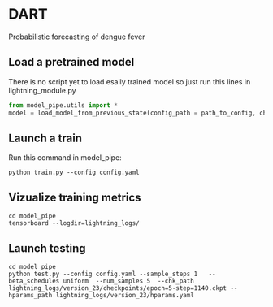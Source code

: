 # DART
Probabilistic forecasting of dengue fever

## Load a pretrained model

There is no script yet to load esaily trained model so just run this lines in lightning_module.py

```python
from model_pipe.utils import *
model = load_model_from_previous_state(config_path = path_to_config, checkpoint_path = path_to_checkpoint, hparams_path = path_to_hparams)
```
## Launch a train

Run this command in model_pipe:

```
python train.py --config config.yaml
```
## Vizualize training metrics

```
cd model_pipe
tensorboard --logdir=lightning_logs/
```
## Launch testing

```
cd model_pipe
python test.py --config config.yaml --sample_steps 1   --beta_schedules uniform  --num_samples 5  --chk_path lightning_logs/version_23/checkpoints/epoch=5-step=1140.ckpt --hparams_path lightning_logs/version_23/hparams.yaml
```
